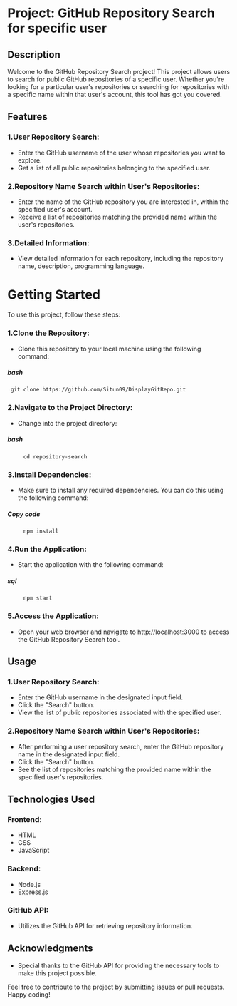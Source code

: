 # Project: GitHub Repository Search for specific user
## Description
Welcome to the GitHub Repository Search project! This project allows users to search for public GitHub repositories of a specific user. Whether you're looking for a particular user's repositories or searching for repositories with a specific name within that user's account, this tool has got you covered.

## Features
### 1.User Repository Search:
- Enter the GitHub username of the user whose repositories you want to explore.
- Get a list of all public repositories belonging to the specified user.
### 2.Repository Name Search within User's Repositories:
- Enter the name of the GitHub repository you are interested in, within the specified user's account.
- Receive a list of repositories matching the provided name within the user's repositories.
### 3.Detailed Information:
- View detailed information for each repository, including the repository name, description, programming language.

# Getting Started
To use this project, follow these steps:

### 1.Clone the Repository:
 - Clone this repository to your local machine using the following command:
##### bash
     git clone https://github.com/Situn09/DisplayGitRepo.git
### 2.Navigate to the Project Directory:
- Change into the project directory:
##### bash
         cd repository-search
### 3.Install Dependencies:
- Make sure to install any required dependencies. You can do this using the following command:
##### Copy code
         npm install
### 4.Run the Application:
- Start the application with the following command:
##### sql
         npm start
### 5.Access the Application:
- Open your web browser and navigate to http://localhost:3000 to access the GitHub Repository Search tool.
## Usage
### 1.User Repository Search:
- Enter the GitHub username in the designated input field.
- Click the "Search" button.
- View the list of public repositories associated with the specified user.
### 2.Repository Name Search within User's Repositories:
- After performing a user repository search, enter the GitHub repository name in the designated input field.
- Click the "Search" button.
- See the list of repositories matching the provided name within the specified user's repositories.
## Technologies Used
### Frontend:
- HTML
- CSS
- JavaScript
### Backend:
- Node.js
- Express.js
### GitHub API:
- Utilizes the GitHub API for retrieving repository information.

## Acknowledgments
- Special thanks to the GitHub API for providing the necessary tools to make this project possible.

Feel free to contribute to the project by submitting issues or pull requests. Happy coding!

